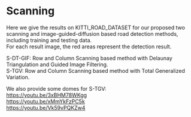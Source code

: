 # Scanning

Here we give the results on KITTI_ROAD_DATASET for our proposed two scanning and image-guided-diffusion based road detection methods, including training and testing data.\
For each result image, the red areas represent the detection result.  

S-DT-GIF: Row and Column Scanning based method with Delaunay Triangulation and Guided Image Filtering.\
S-TGV: Row and Column Scanning based method with Total Generalized Variation.

We also provide some domes for S-TGV:\
https://youtu.be/3xBHM78WKgg \
https://youtu.be/xMmYkFzPC5k \
https://youtu.be/Vk59vPQKZw4
